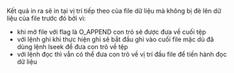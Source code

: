 Kết quả in ra sẽ in tại vị trí tiếp theo của file dữ liệu mà không bị đè lên dữ liệu của file trước đó bởi vì:
+ khi mở file với flag là O_APPEND con trỏ sẽ được đưa về cuối tệp
+ với lệnh ghi khi thực hiện ghi sẽ bắt đầu ghi vào cuối file mặc dù đã dùng lệnh lseek để đưa con trỏ về tệp
+ với lệnh đọc thì vẫn có thể đưa con trỏ về vị trí đầu file để tiến hành đọc dữ liệu